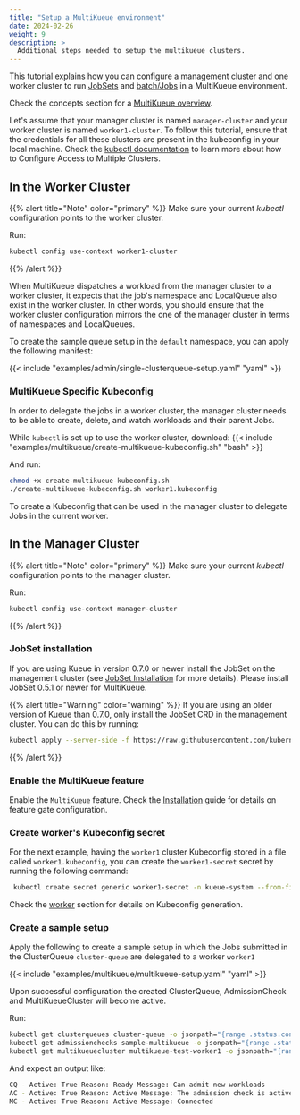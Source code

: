 ```yaml
---
title: "Setup a MultiKueue environment"
date: 2024-02-26
weight: 9
description: >
  Additional steps needed to setup the multikueue clusters.
---
```


This tutorial explains how you can configure a management cluster and one worker cluster to run [JobSets](/docs/tasks/run_jobsets/#jobset-definition) and [batch/Jobs](/docs/tasks/run_jobs/#1-define-the-job) in a MultiKueue environment.

Check the concepts section for a [MultiKueue overview](/docs/concepts/multikueue/). 

Let's assume that your manager cluster is named `manager-cluster` and your worker cluster is named `worker1-cluster`.
To follow this tutorial, ensure that the credentials for all these clusters are present in the kubeconfig in your local machine.
Check the [kubectl documentation](https://kubernetes.io/docs/tasks/access-application-cluster/configure-access-multiple-clusters/) to learn more about how to Configure Access to Multiple Clusters.

## In the Worker Cluster

{{% alert title="Note" color="primary" %}}
Make sure your current _kubectl_ configuration points to the worker cluster.

Run:
```bash
kubectl config use-context worker1-cluster
```
{{% /alert %}}

When MultiKueue dispatches a workload from the manager cluster to a worker cluster, it expects that the job's namespace and LocalQueue also exist in the worker cluster.
In other words, you should ensure that the worker cluster configuration mirrors the one of the manager cluster in terms of namespaces and LocalQueues.

To create the sample queue setup in the `default` namespace, you can apply the following manifest:

{{< include "examples/admin/single-clusterqueue-setup.yaml" "yaml" >}}

### MultiKueue Specific Kubeconfig


In order to delegate the jobs in a worker cluster, the manager cluster needs to be able to create, delete, and watch workloads and their parent Jobs.

While `kubectl` is set up to use the worker cluster, download: 
{{< include "examples/multikueue/create-multikueue-kubeconfig.sh" "bash" >}}

And run:

```bash
chmod +x create-multikueue-kubeconfig.sh
./create-multikueue-kubeconfig.sh worker1.kubeconfig
```

To create a Kubeconfig that can be used in the manager cluster to delegate Jobs in the current worker.

## In the Manager Cluster

{{% alert title="Note" color="primary" %}}
Make sure your current _kubectl_ configuration points to the manager cluster.

Run:
```bash
kubectl config use-context manager-cluster
```
{{% /alert %}}

### JobSet installation

If you are using Kueue in version 0.7.0 or newer install the JobSet on the
management cluster (see [JobSet Installation](https://jobset.sigs.k8s.io/docs/installation/)
for more details). Please install JobSet 0.5.1 or newer for MultiKueue.

{{% alert title="Warning" color="warning" %}}
If you are using an older version of Kueue than 0.7.0, only install the JobSet
CRD in the management cluster. You can do this by running:
```bash
kubectl apply --server-side -f https://raw.githubusercontent.com/kubernetes-sigs/jobset/v0.5.1/config/components/crd/bases/jobset.x-k8s.io_jobsets.yaml
```
{{% /alert %}}

### Enable the MultiKueue feature

Enable the `MultiKueue` feature.
Check the [Installation](/docs/installation/#change-the-feature-gates-configuration) guide for details on feature gate configuration.

### Create worker's Kubeconfig secret

For the next example, having the `worker1` cluster Kubeconfig stored in a file called `worker1.kubeconfig`, you can create the `worker1-secret` secret by running the following command:

```bash
 kubectl create secret generic worker1-secret -n kueue-system --from-file=kubeconfig=worker1.kubeconfig
```

Check the [worker](#multikueue-specific-kubeconfig) section for details on Kubeconfig generation.

### Create a sample setup

Apply the following to create a sample setup in which the Jobs submitted in the ClusterQueue `cluster-queue` are delegated to a worker `worker1`

{{< include "examples/multikueue/multikueue-setup.yaml" "yaml" >}}

Upon successful configuration the created ClusterQueue, AdmissionCheck and MultiKueueCluster will become active.

Run: 
```bash
kubectl get clusterqueues cluster-queue -o jsonpath="{range .status.conditions[?(@.type == \"Active\")]}CQ - Active: {@.status} Reason: {@.reason} Message: {@.message}{'\n'}{end}"
kubectl get admissionchecks sample-multikueue -o jsonpath="{range .status.conditions[?(@.type == \"Active\")]}AC - Active: {@.status} Reason: {@.reason} Message: {@.message}{'\n'}{end}"
kubectl get multikueuecluster multikueue-test-worker1 -o jsonpath="{range .status.conditions[?(@.type == \"Active\")]}MC - Active: {@.status} Reason: {@.reason} Message: {@.message}{'\n'}{end}"
```

And expect an output like:
```bash
CQ - Active: True Reason: Ready Message: Can admit new workloads
AC - Active: True Reason: Active Message: The admission check is active
MC - Active: True Reason: Active Message: Connected
```

